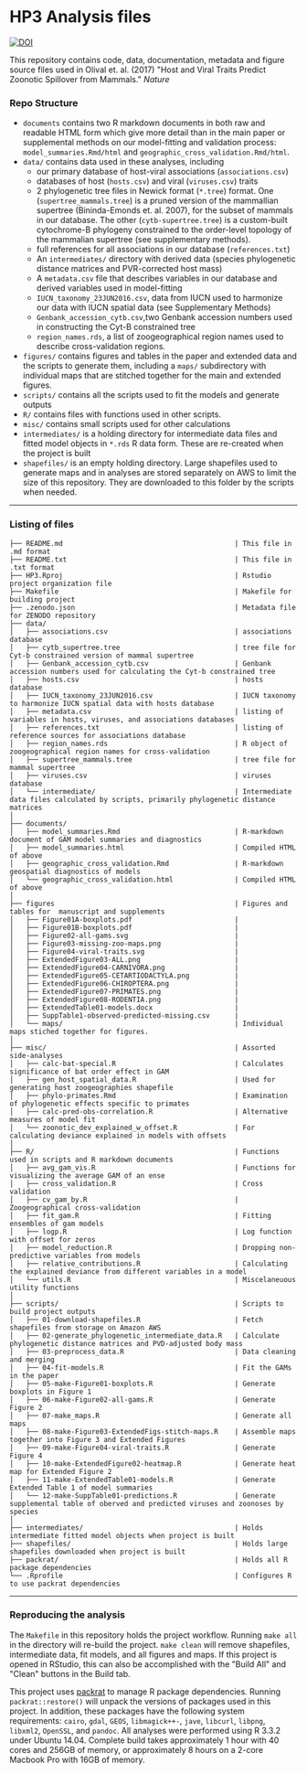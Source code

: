 # HP3 Analysis files

[![DOI](https://zenodo.org/badge/57073465.svg)](https://zenodo.org/badge/latestdoi/57073465)

This repository contains code, data, documentation, metadata and figure source files used
in Olival et. al. (2017) "Host and Viral Traits Predict Zoonotic Spillover from Mammals."
_Nature_

### Repo Structure

-  `documents` contains two  R markdown documents in both raw and readable HTML
    form which give more detail than in the main paper or supplemental methods
    on our model-fitting and validation process: `model_summaries.Rmd/html`
    and `geographic_cross_validation.Rmd/html`.
-  `data/` contains data used in these analyses, including
    -   our primary database of host-viral associations (`associations.csv`)
    -   databases of host (`hosts.csv`) and viral (`viruses.csv`) traits
    -   2 phylogenetic tree files in Newick format (`*.tree`) format. One (`supertree_mammals.tree`) is a
        pruned version of the mammallian supertree (Bininda-Emonds et. al. 2007), for the
        subset of mammals in our database.  The other (`cytb-supertree.tree`) is a custom-built
        cytochrome-B phylogeny constrained to the order-level topology of the mammalian supertree
        (see supplementary methods).
    -   full references for all associations in our database (`references.txt`)
    -   An `intermediates/` directory with derived data (species phylogenetic
        distance matrices and PVR-corrected host mass)
    -   A `metadata.csv` file that describes variables in our database and derived
        variables used in model-fitting
    -   `IUCN_taxonomy_23JUN2016.csv`, data from IUCN used to harmonize our data with IUCN spatial data (see Supplementary Methods)
    -   `Genbank_accession_cytb.csv`,two Genbank accession numbers used in constructing the Cyt-B constrained tree
    -   `region_names.rds`, a list of zoogeographical region names used to describe cross-validation regions. 
-  `figures/` contains figures and tables in the paper and extended data and
    the scripts to generate them, including a `maps/` subdirectory with individual
    maps that are stitched together for the main and extended figures.
-   `scripts/` contains all the scripts used to fit the models and generate outputs
-   `R/` contains files with functions used in other scripts.    
-   `misc/` contains small scripts used for other calculations
-   `intermediates/` is a holding directory for
     intermediate data files and fitted model objects in
     `*.rds` R data form. These are re-created when the project is built
-   `shapefiles/` is an empty holding directory.  Large shapefiles used to generate
    maps and in analyses are stored separately on AWS to limit the size of this
    repository.  They are downloaded to this folder by the scripts when needed.

---

### Listing of files

```
├── README.md                                          | This file in .md format
├── README.txt                                         | This file in .txt format
├── HP3.Rproj                                          | Rstudio project organization file
├── Makefile                                           | Makefile for building project
├── .zenodo.json                                       | Metadata file for ZENODO repository
├── data/
│   ├── associations.csv                               | associations database
│   ├── cytb_supertree.tree                            | tree file for Cyt-b constrained version of mammal supertree
│   ├── Genbank_accession_cytb.csv                     | Genbank accession numbers used for calculating the Cyt-b constrained tree
│   ├── hosts.csv                                      | hosts database
│   ├── IUCN_taxonomy_23JUN2016.csv                    | IUCN taxonomy to harmonize IUCN spatial data with hosts database
│   ├── metadata.csv                                   | listing of variables in hosts, viruses, and associations databases
│   ├── references.txt                                 | listing of reference sources for associations database
│   ├── region_names.rds                               | R object of zoogeographical region names for cross-validation
│   ├── supertree_mammals.tree                         | tree file for mammal supertree
│   ├── viruses.csv                                    | viruses database
│   └── intermediate/                                  | Intermediate data files calculated by scripts, primarily phylogenetic distance matrices
│
├── documents/
│   ├── model_summaries.Rmd                            | R-markdown document of GAM model summaries and diagnostics
│   ├── model_summaries.html                           | Compiled HTML of above
│   ├── geographic_cross_validation.Rmd                | R-markdown geospatial diagnostics of models
│   └── geographic_cross_validation.html               | Compiled HTML of above
│
├── figures                                            | Figures and tables for  manuscript and supplements
│   ├── Figure01A-boxplots.pdf                         |
│   ├── Figure01B-boxplots.pdf                         |
│   ├── Figure02-all-gams.svg                          |
│   ├── Figure03-missing-zoo-maps.png                  |
│   ├── Figure04-viral-traits.svg                      |
│   ├── ExtendedFigure03-ALL.png                       |
│   ├── ExtendedFigure04-CARNIVORA.png                 |
│   ├── ExtendedFigure05-CETARTIODACTYLA.png           |
│   ├── ExtendedFigure06-CHIROPTERA.png                |
│   ├── ExtendedFigure07-PRIMATES.png                  |
│   ├── ExtendedFigure08-RODENTIA.png                  |
│   ├── ExtendedTable01-models.docx                    |
│   ├── SuppTable1-observed-predicted-missing.csv      |
│   └── maps/                                          | Individual maps stiched together for figures.
│
├── misc/                                              | Assorted side-analyses
│   ├── calc-bat-special.R                             | Calculates significance of bat order effect in GAM
│   ├── gen_host_spatial_data.R                        | Used for generating host zoogeographies shapefile
│   ├── phylo-primates.Rmd                             | Examination of phylogenetic effects specific to primates
│   ├── calc-pred-obs-correlation.R                    | Alternative measures of model fit
│   └── zoonotic_dev_explained_w_offset.R              | For calculating deviance explained in models with offsets
│
├── R/                                                 | Functions used in scripts and R markdown documents
│   ├── avg_gam_vis.R                                  | Functions for visualizing the average GAM of an ense
│   ├── cross_validation.R                             | Cross validation
│   ├── cv_gam_by.R                                    | Zoogeographical cross-validation
│   ├── fit_gam.R                                      | Fitting ensembles of gam models
│   ├── logp.R                                         | Log function with offset for zeros
│   ├── model_reduction.R                              | Dropping non-predictive variables from models
│   ├── relative_contributions.R                       | Calculating the explained deviance from different variables in a model
│   └── utils.R                                        | Miscelaneuous utility functions
│
├── scripts/                                           | Scripts to build project outputs
│   ├── 01-download-shapefiles.R                       | Fetch shapefiles from storage on Amazon AWS
│   ├── 02-generate_phylogenetic_intermediate_data.R   | Calculate phylogenetic distance matrices and PVD-adjusted body mass
│   ├── 03-preprocess_data.R                           | Data cleaning and merging
│   ├── 04-fit-models.R                                | Fit the GAMs in the paper
│   ├── 05-make-Figure01-boxplots.R                    | Generate boxplots in Figure 1
│   ├── 06-make-Figure02-all-gams.R                    | Generate Figure 2
│   ├── 07-make_maps.R                                 | Generate all maps
│   ├── 08-make-Figure03-ExtendedFigs-stitch-maps.R    | Assemble maps together into Figure 3 and Extended Figures
│   ├── 09-make-Figure04-viral-traits.R                | Generate Figure 4
│   ├── 10-make-ExtendedFigure02-heatmap.R             | Generate heat map for Extended Figure 2
│   ├── 11-make-ExtendedTable01-models.R               | Generate Extended Table 1 of model summaries
│   └── 12-make-SuppTable01-predictions.R              | Generate supplemental table of oberved and predicted viruses and zoonoses by species
│
├── intermediates/                                     | Holds intermediate fitted model objects when project is built
├── shapefiles/                                        | Holds large shapefiles downloaded when project is built
├── packrat/                                           | Holds all R package dependencies
└── .Rprofile                                          | Configures R to use packrat dependencies
```
---

### Reproducing the analysis

The `Makefile` in this repository holds the project workflow. Running
`make all` in the directory will re-build the project. `make clean` will
remove shapefiles, intermediate data, fit models, and all figures and maps.
If this project is opened in RStudio, this can also be accomplished with the
"Build All" and "Clean" buttons in the Build tab.

This project uses [packrat](https://github.com/rstudio/packrat/) to manage
R package dependencies.  Running `packrat::restore()` will unpack the versions
of packages used in this project.  In addition, these packages have
the following system requirements: `cairo`, `gdal`, `GEOS`, `libmagick++-`,
`jave`, `libcurl`, `libpng`, `libxml2`, `OpenSSL`, and `pandoc`. All analyses
were performed using R 3.3.2 under Ubuntu 14.04. Complete build takes approximately
1 hour with 40 cores and 256GB of memory, or approximately 8 hours on a 2-core
Macbook Pro with 16GB of memory.
